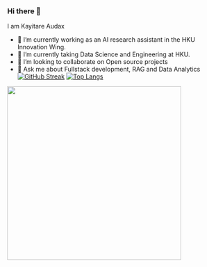 ### Hi there 👋


I am Kayitare Audax

- 🔭 I’m currently working as an AI research assistant in the HKU Innovation Wing.
- 🌱 I’m currently taking Data Science and Engineering at HKU.
- 👯 I’m looking to collaborate on Open source projects
- 💬 Ask me about Fullstack development, RAG and Data Analytics
[![GitHub Streak](https://streak-stats.demolab.com/?user=kayitareAudax)](https://git.io/streak-stats)
[![Top Langs](https://github-readme-stats.vercel.app/api/top-langs/?username=kayitareAudax)](https://github.com/anuraghazra/github-readme-stats)
<img src="https://github-readme-stats.vercel.app/api?username=kayitareAudax&show_icons=true&theme=radical" width="400">
